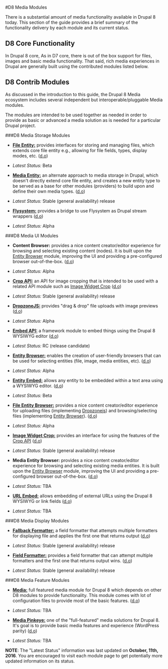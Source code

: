 #D8 Media Modules

There is a substantial amount of media functionality available in Drupal 8 today. This section of the guide provides a brief summary of the functionality delivery by each module and its current status.

## D8 Core Functionality

In Drupal 8 core, As in D7 core, there is out of the box support for files, images and basic media functionality. That said, rich media experiences in Drupal are generally built using the contributed modules listed below.


## D8 Contrib  Modules 

As discussed in the introduction to this guide, the Drupal 8 Media ecosystem includes several independent but interoperable/pluggable Media modules.

The modules are intended to be used together as needed in order to provide as basic or advanced a media solution as is needed for a particular Drupal project.


###D8 Media Storage Modules

* [**File Entity:**](file_entity/intro.md) provides interfaces for storing and managing files, which extends core file entity e.g., allowing for file fields, types, display modes, etc. ([d.o](https://www.drupal.org/project/file_entity))
 * *Latest Status:* Beta


* [**Media Entity:**](media_entity/intro.md) an alternate approach to media storage in Drupal, which doesn't directly extend core file entity, and creates a new entity type to be served as a base for other modules (providers) to build upon and define their own media types. ([d.o](https://www.drupal.org/project/media_entity))
 * *Latest Status:* Stable (general availability) release


* [**Flysystem:**](flysystem/intro.md) provides a bridge to use Flysystem as Drupal stream wrappers ([d.o](https://www.drupal.org/project/flysystem))
 * *Latest Status:* Alpha


###D8 Media UI Modules

* **Content Browser:** provides a nice content creator/editor experience for browsing and selecting existing content (nodes). It is built upon the [Entity Browser](modules/entity_browser/intro.md) module, improving the UI and providing a pre-configured browser out-of-the-box. ([d.o](https://www.drupal.org/project/content_browser))
 * *Latest Status:* Alpha


* [**Crop API:**](crop/intro.md) an API for image cropping that is intended to be used with a related API module such as [Image Widget Crop]( https://www.drupal.org/project/image_widget_crop) ([d.o](https://www.drupal.org/project/crop))
 * *Latest Status:* Stable (general availability) release


* [**DropzoneJS:**](dropzonejs/intro.md) provides "drag & drop" file uploads with image previews ([d.o](https://www.drupal.org/project/dropzonejs))
 * *Latest Status:* Alpha


* [**Embed API:**](embed/intro.md) a framework module to embed things using the Drupal 8 WYSIWYG editor ([d.o](https://www.drupal.org/project/embed))
 * *Latest Status:* RC (release candidate)


* [**Entity Browser:**](entity_browser/intro.md) enables the creation of user-friendly browsers that can be used for selecting entities (file, image, media entities, etc). ([d.o](https://www.drupal.org/project/entity_browser))
 * *Latest Status:* Alpha


* [**Entity Embed:**](entity_embed/intro.md) allows any entity to be embedded within a text area using a WYSIWYG editor. ([d.o](https://www.drupal.org/project/entity_embed))
 * *Latest Status:* Beta


* [**File Entity Browser:**](file_browser/intro.md) provides a nice content creator/editor experience for uploading files (implementing [Dropzonejs](https://www.drupal.org/project/dropzonejs)) and browsing/selecting files (implementing [Entity Browser](modules/entity_browser/intro.md)). ([d.o](https://www.drupal.org/project/file_browser))
 * *Latest Status:* Alpha


* [**Image Widget Crop:**](image_widget_crop/intro.md) provides an interface for using the features of the [Crop API](https://www.drupal.org/project/crop) ([d.o](https://www.drupal.org/project/image_widget_crop))
 * *Latest Status:* Stable (general availability) release


* **Media Entity Browser:** provides a nice content creator/editor experience for browsing and selecting existing media entities. It is built upon the [Entity Browser](modules/entity_browser/intro.md) module, improving the UI and providing a pre-configured browser out-of-the-box. ([d.o](https://www.drupal.org/project/media_entity_browser))
 * *Latest Status:* TBA


* [**URL Embed:**](url_embed/intro.md) allows embedding of external URLs using the Drupal 8 WYSIWYG or link fields ([d.o](https://www.drupal.org/project/url_embed))
 * *Latest Status:* TBA


###D8 Media Display Modules

* [**Fallback Formatter:**](fallback_formatter/intro.md) a field formatter that attempts multiple formatters for displaying file and applies the first one that returns output ([d.o](https://www.drupal.org/project/fallback_formatter))
 * *Latest Status:* Stable (general availability) release

 
* [**Field Formatter:**](field_formatter/intro.md) provides a field formatter that can attempt multiple formatters and the first one that returns output wins. ([d.o](https://www.drupal.org/project/field_formatter))
 * *Latest Status:* Stable (general availability) release


###D8 Media Feature Modules

* **[Media:](media/intro.md)** full featured media module for Drupal 8 which depends on other D8 modules to provide functionality. This module comes with lot of configuration files to provide most of the basic features. ([d.o](https://www.drupal.org/project/media))
 * *Latest Status:* TBA


* [**Media Pinkeye:**](media_pinkeye/intro.md) one of the "full-featured" media solutions for Drupal 8. It's goal is to provide basic media features and experience (WordPress parity) ([d.o](https://www.drupal.org/project/media_pinkeye))
 * *Latest Status:* TBA
 
 
 **NOTE**: The "Latest Status" information was last updated on **October, 11th, 2016**. You are encouraged to visit each module page to get potentially more updated information on its status.